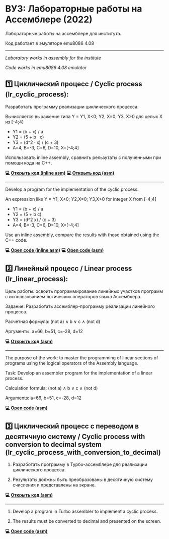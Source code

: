 # ВУЗ: Лабораторные работы на Ассемблере (2022)
Лабораторные работы на ассемблере для института. 

Код работает в эмуляторе emu8086 4.08
____
*Laboratory works in assembly for the institute*

*Code works in emu8086 4.08 emulator*


## 1️⃣ Циклический процесс / Cyclic process (lr_сyclic_process):

Разработать программу реализации циклического процесса.

Вычисляется выражение типа Y = Y1, X<0; Y2, X=0; Y3, X>0 для целых X из [-4;4]

- Y1 = (b + x) / a
- Y2 = (5 + b · c)
- Y3 = (d^2 · x) / (c + 3)
- A=4, B=-3, C=6, D=10, X=[-4;4]

Использовать inline assembly, сравнить рельзутаты с полученными при помощи кода на C++.

**💻 [Открыть код (inline asm)](https://github.com/countsheeptosleep/laboratory_works_asm/blob/main/lr_cyclic_process.cpp)**
**💻 [Открыть код (asm)](https://github.com/countsheeptosleep/laboratory_works_asm/blob/main/lr_cyclic_process.asm)**
____

Develop a program for the implementation of the cyclic process.

An expression like Y = Y1, X<0; Y2,X=0; Y3,X>0 for integer X from [-4;4]

- Y1 = (b + x) / a
- Y2 = (5 + b c)
- Y3 = (d^2 x) / (c + 3)
- A=4, B=-3, C=6, D=10, X=[-4;4]

Use an inline assembly, compare the results with those obtained using the C++ code.

**💻 [Open code (inline asm)](https://github.com/countsheeptosleep/laboratory_works_asm/blob/main/lr_cyclic_process.cpp)**
**💻 [Open code (asm)](https://github.com/countsheeptosleep/laboratory_works_asm/blob/main/lr_cyclic_process.asm)**

## 

## 2️⃣ Линейный процесс / Linear process (lr_linear_process):

Цель работы: освоить программирование линейных участков программ с использованием логических операторов языка Ассемблера.

Задание: Разработать ассемблер-программу реализации линейного процесса.

Расчетная формула: (not a) ∧ b ∨ c ∧ (not d)

Аргументы: a=66, b=51, c=-28, d=12

**💻 [Открыть код (asm)](https://github.com/countsheeptosleep/laboratory_works_asm/blob/main/lr_linear_process.asm)**
____

The purpose of the work: to master the programming of linear sections of programs using the logical operators of the Assembly language.

Task: Develop an assembler program for the implementation of a linear process.

Calculation formula: (not a) ∧ b ∨ c ∧ (not d)

Arguments: a=66, b=51, c=-28, d=12

**💻 [Open code (asm)](https://github.com/countsheeptosleep/laboratory_works_asm/blob/main/lr_linear_process.asm)**


## 3️⃣ Циклический процесс с переводом в десятичную систему / Сyclic process with conversion to decimal system (lr_cyclic_process_with_conversion_to_decimal)

1. Разработать программу в Турбо-ассемблере для реализации циклического процесса. 

2. Результаты должны быть преобразованы в десятичную систему счисления и представлены на экране.

**💻 [Открыть код (asm)](https://github.com/countsheeptosleep/laboratory_works_asm/blob/main/lr_cyclic_process_with_conversion_to_decimal.asm)**
____

1. Develop a program in Turbo assembler to implement a cyclic process.

2. The results must be converted to decimal and presented on the screen.

**💻 [Open code (asm)](https://github.com/countsheeptosleep/laboratory_works_asm/blob/main/lr_cyclic_process_with_conversion_to_decimal.asm)**

